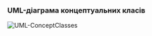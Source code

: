 ### UML-діаграма концептуальних класів

![UML-ConceptClasses](https://user-images.githubusercontent.com/79566277/193470189-9046b3cf-d06f-4b12-8d7f-2625723b3680.jpg)
